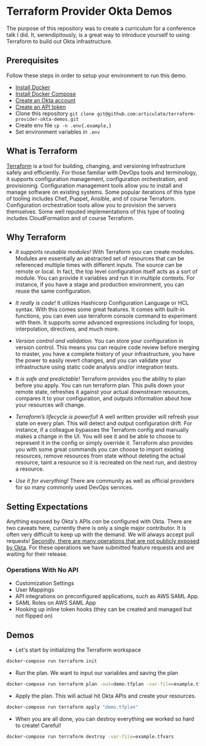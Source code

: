 # Terraform Provider Okta Demos

The purpose of this repository was to create a curriculum for a conference talk I did. It, serendipitously, is a great way to introduce yourself to using Terraform to build out Okta infrastructure.

## Prerequisites

Follow these steps in order to setup your environment to run this demo.

* [Install Docker](https://docs.docker.com/)
* [Install Docker Compose](https://docs.docker.com/compose/install/)
* [Create an Okta account](https://developer.okta.com/)
* [Create an API token](https://developer.okta.com/docs/guides/create-an-api-token/overview/)
* Clone this repository `git clone git@github.com:articulate/terraform-provider-okta-demos.git`
* Create env file `cp -n .env{.example,}`
* Set environment variables in `.env`

## What is Terraform

[Terraform](https://www.terraform.io/intro/index.html#what-is-terraform-) is a tool for building, changing, and versioning infrastructure safely and efficiently. For those familiar with DevOps tools and terminology, it supports configuration management, configuration orchestration, and provisioning. Configuration management tools allow you to install and manage software on existing systems. Some popular iterations of this type of tooling includes Chef, Puppet, Ansible, and of course Terraform. Configuration orchestration tools allow you to provision the servers themselves. Some well reputed implementations of this type of tooling includes CloudFormation and of course Terraform.

## Why Terraform

* *It supports reusable modules!* With Terraform you can create modules. Modules are essentially an abstracted set of resources that can be referenced multiple times with different inputs. The source can be remote or local. In fact, the top level configuration itself acts as a sort of module. You can provide it variables and run it in multiple contexts. For instance, if you have a stage and production environment, you can reuse the same configuration.

* *It really is code!* It utilizes Hashicorp Configuration Language or HCL syntax. With this comes some great features. It comes with built-in functions, you can even use terraform console command to experiment with them. It supports some advanced expressions including for loops, interpolation, directives, and much more.

* *Version control and validation.* You can store your configuration in version control. This means you can require code review before merging to master, you have a complete history of your infrastructure, you have the power to easily revert changes, and you can validate your infrastructure using static code analysis and/or integration tests.

* *It is safe and predictable!* Terraform provides you the ability to plan before you apply. You can run terraform plan. This pulls down your remote state, refreshes it against your actual downstream resources, compares it to your configuration, and outputs information about how your resources will change.

* *Terraform’s lifecycle is powerful!* A well written provider will refresh your state on every plan. This will detect and output configuration drift. For instance, if a colleague bypasses the Terraform config and manually makes a change in the UI. You will see it and be able to choose to represent it in the config or simply override it. Terraform also provides you with some great commands you can choose to import existing resources, remove resources from state without deleting the actual resource, taint a resource so it is recreated on the next run, and destroy a resource.

* *Use it for everything!* There are community as well as official providers for so many commonly used DevOps services.

## Setting Expectations

Anything exposed by Okta's APIs _can_ be configured with Okta. There are two caveats here, currently there is only a single major contributor. It is often very difficult to keep up with the demand. We will always accept pull requests! [Secondly, there are many operations that are not publicly exposed by Okta](#operations-with-no-api). For these operations we have submitted feature requests and are waiting for their release.

### Operations With No API

* Customization Settings
* User Mappings
* API integrations on preconfigured applications, such as AWS SAML App.
* SAML Roles on AWS SAML App
* Hooking up inline token hooks (they can be created and managed but not flipped on)

## Demos

* Let's start by initializing the Terraform workspace

```sh
docker-compose run terraform init
```

* Run the plan. We want to input our variables and saving the plan

```sh
docker-compose run terraform plan -out=demo.tfplan -var-file=example.tfvars
```

* Apply the plan. This will actual hit Okta APIs and create your resources.

```sh
docker-compose run terraform apply "demo.tfplan"
```

* When you are all done, you can destroy everything we worked so hard to create! Careful!

```sh
docker-compose run terraform destroy -var-file=example.tfvars
```
